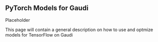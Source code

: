 ## PyTorch Models for Gaudi
Placeholder

This page will contain a general description on how to use and optmize models for TensorFlow on Gaudi
